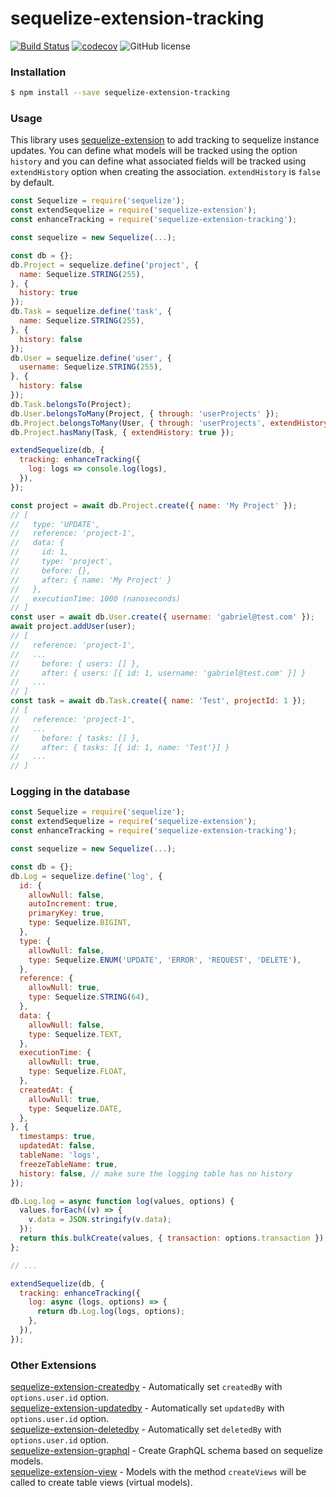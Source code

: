 # sequelize-extension-tracking

[![Build Status](https://travis-ci.org/gcmarques/sequelize-extension-tracking.svg?branch=master)](https://travis-ci.org/gcmarques/sequelize-extension-tracking)
[![codecov](https://codecov.io/gh/gcmarques/sequelize-extension-tracking/branch/master/graph/badge.svg)](https://codecov.io/gh/gcmarques/sequelize-extension-tracking)
![GitHub license](https://img.shields.io/github/license/gcmarques/sequelize-extension-tracking.svg)

### Installation
```bash
$ npm install --save sequelize-extension-tracking
```

### Usage

This library uses [sequelize-extension](https://www.npmjs.com/package/sequelize-extension) to add tracking to sequelize instance updates. You can define what models will be tracked using the option `history` and you can define what associated fields will be tracked using `extendHistory` option when creating the association. `extendHistory` is `false` by default.
```javascript
const Sequelize = require('sequelize');
const extendSequelize = require('sequelize-extension');
const enhanceTracking = require('sequelize-extension-tracking');

const sequelize = new Sequelize(...);

const db = {};
db.Project = sequelize.define('project', {
  name: Sequelize.STRING(255),
}, { 
  history: true 
});
db.Task = sequelize.define('task', {
  name: Sequelize.STRING(255),
}, { 
  history: false 
});
db.User = sequelize.define('user', {
  username: Sequelize.STRING(255),
}, { 
  history: false 
});
db.Task.belongsTo(Project);
db.User.belongsToMany(Project, { through: 'userProjects' });
db.Project.belongsToMany(User, { through: 'userProjects', extendHistory: true });
db.Project.hasMany(Task, { extendHistory: true });

extendSequelize(db, {
  tracking: enhanceTracking({
    log: logs => console.log(logs),
  }),
});

const project = await db.Project.create({ name: 'My Project' });
// [
//   type: 'UPDATE',
//   reference: 'project-1',
//   data: {
//     id: 1,
//     type: 'project',
//     before: {},
//     after: { name: 'My Project' }
//   },
//   executionTime: 1000 (nanoseconds)
// ]
const user = await db.User.create({ username: 'gabriel@test.com' });
await project.addUser(user);
// [
//   reference: 'project-1',
//   ...
//     before: { users: [] },
//     after: { users: [{ id: 1, username: 'gabriel@test.com' }] }
//   ...
// ]
const task = await db.Task.create({ name: 'Test', projectId: 1 });
// [
//   reference: 'project-1',
//   ...
//     before: { tasks: [] },
//     after: { tasks: [{ id: 1, name: 'Test'}] }
//   ...
// ]
```

### Logging in the database
```javascript
const Sequelize = require('sequelize');
const extendSequelize = require('sequelize-extension');
const enhanceTracking = require('sequelize-extension-tracking');

const sequelize = new Sequelize(...);

const db = {};
db.Log = sequelize.define('log', {
  id: {
    allowNull: false,
    autoIncrement: true,
    primaryKey: true,
    type: Sequelize.BIGINT,
  },
  type: {
    allowNull: false,
    type: Sequelize.ENUM('UPDATE', 'ERROR', 'REQUEST', 'DELETE'),
  },
  reference: {
    allowNull: true,
    type: Sequelize.STRING(64),
  },
  data: {
    allowNull: false,
    type: Sequelize.TEXT,
  },
  executionTime: {
    allowNull: true,
    type: Sequelize.FLOAT,
  },
  createdAt: {
    allowNull: true,
    type: Sequelize.DATE,
  },
}, {
  timestamps: true,
  updatedAt: false,
  tableName: 'logs',
  freezeTableName: true,
  history: false, // make sure the logging table has no history
});

db.Log.log = async function log(values, options) {
  values.forEach((v) => {
    v.data = JSON.stringify(v.data);
  });
  return this.bulkCreate(values, { transaction: options.transaction });
};

// ...

extendSequelize(db, {
  tracking: enhanceTracking({
    log: async (logs, options) => {
      return db.Log.log(logs, options);
    },
  }),
});
```


### Other Extensions
[sequelize-extension-createdby](https://www.npmjs.com/package/sequelize-extension-createdby) - Automatically set `createdBy` with `options.user.id` option.\
[sequelize-extension-updatedby](https://www.npmjs.com/package/sequelize-extension-updatedby) - Automatically set `updatedBy` with `options.user.id` option.\
[sequelize-extension-deletedby](https://www.npmjs.com/package/sequelize-extension-deletedby) - Automatically set `deletedBy` with `options.user.id` option.\
[sequelize-extension-graphql](https://www.npmjs.com/package/sequelize-extension-graphql) - Create GraphQL schema based on sequelize models.\
[sequelize-extension-view](https://www.npmjs.com/package/sequelize-extension-view) - Models with the method `createViews` will be called to create table views (virtual models).
